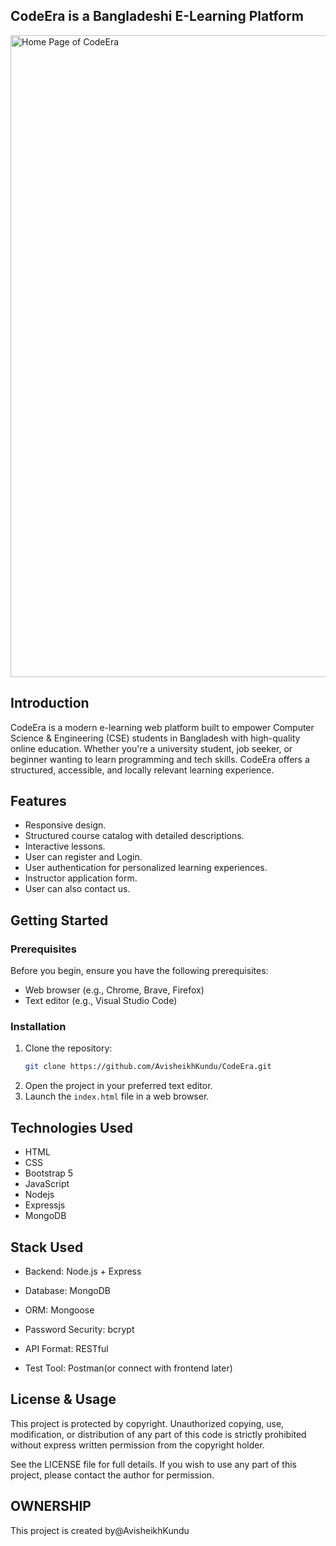 
## CodeEra is a Bangladeshi E-Learning Platform
<img width="1897" height="1027" alt="Home Page of CodeEra" src="https://github.com/user-attachments/assets/55f5aa0c-ac76-4499-8f68-7f0d537fd508" />



## Introduction

CodeEra is a modern e-learning web platform built to empower Computer Science & Engineering (CSE) students in Bangladesh with high-quality online education. Whether you're a university student, job seeker, or beginner wanting to learn programming and tech skills. CodeEra offers a structured, accessible, and locally relevant learning experience.

## Features

- Responsive design.
- Structured course catalog with detailed descriptions.
- Interactive lessons.
- User can register and Login.
- User authentication for personalized learning experiences.
- Instructor application form.
- User can also contact us.

## Getting Started

### Prerequisites

Before you begin, ensure you have the following prerequisites:

- Web browser (e.g., Chrome, Brave, Firefox)
- Text editor (e.g., Visual Studio Code)

### Installation

1. Clone the repository:
   ```bash
   git clone https://github.com/AvisheikhKundu/CodeEra.git

2. Open the project in your preferred text editor.
3. Launch the `index.html` file in a web browser.

## Technologies Used

- HTML
- CSS
- Bootstrap 5
- JavaScript
- Nodejs
- Expressjs
- MongoDB
## Stack Used

- Backend: Node.js + Express

- Database: MongoDB

- ORM: Mongoose

- Password Security: bcrypt

- API Format: RESTful

- Test Tool: Postman(or connect with  frontend later)

## License & Usage

This project is protected by copyright. Unauthorized copying, use, modification, or distribution of any part of this code is strictly prohibited without express written permission from the copyright holder.

See the LICENSE file for full details. If you wish to use any part of this project, please contact the author for permission.



## OWNERSHIP 

This project is created by@AvisheikhKundu
